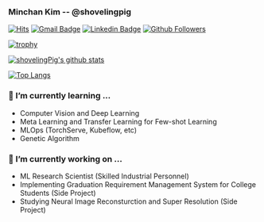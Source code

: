 ### Minchan Kim -- @shovelingpig

[![Hits](https://hits.seeyoufarm.com/api/count/incr/badge.svg?url=https%3A%2F%2Fgithub.com%2Fshoveling-pig&count_bg=%2379C83D&title_bg=%23555555&icon=&icon_color=%23FF0000&title=hits&edge_flat=false)](https://hits.seeyoufarm.com)
[![Gmail Badge](https://img.shields.io/badge/-Gmail-d14836?style=flat-square&logo=Gmail&logoColor=white&link=mailto:shovelingpig@gmail.com)](mailto:shovelingpig@gmail.com)
[![Linkedin Badge](https://img.shields.io/badge/-LinkedIn-blue?style=flat-square&logo=Linkedin&logoColor=white&link=https://www.linkedin.com/in/shovelingpig/)](https://www.linkedin.com/in/shovelingpig/)
[![Github Followers](https://img.shields.io/github/followers/shovelingpig?color=06d6a0&label=Github%20Followers&style=for-the-badge)](https://github.com/shovelingpig?tab=followers)

[![trophy](https://github-profile-trophy.vercel.app/?username=shovelingpig&theme=chalk&row=1&column=20)](https://github.com/ryo-ma/github-profile-trophy)

[![shovelingPig's github stats](https://github-readme-stats.vercel.app/api?username=shovelingpig&show_icons=true&theme=dracula)](https://github.com/shovelingpig)

[![Top Langs](https://github-readme-stats.vercel.app/api/top-langs/?username=shovelingpig&layout=compact&langs_count=8&theme=dracula)](https://github.com/shovelingpig)

### 🌱 I’m currently learning ...
- Computer Vision and Deep Learning
- Meta Learning and Transfer Learning for Few-shot Learning
- MLOps (TorchServe, Kubeflow, etc)
- Genetic Algorithm

### 🔭 I’m currently working on ...
- ML Research Scientist (Skilled Industrial Personnel)
- Implementing Graduation Requirement Management System for College Students (Side Project)
- Studying Neural Image Reconsturction and Super Resolution (Side Project)
